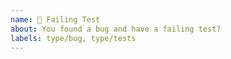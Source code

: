 ```yaml
---
name: 🐞 Failing Test
about: You found a bug and have a failing test?
labels: type/bug, type/tests
---
```


<!--
- Please do not send a pull request for an issue in a version of PHPUnit that is no longer supported. A list of currently supported versions of PHPUnit is available at https://phpunit.de/supported-versions.html.
- Please target the oldest branch of PHPUnit that is still supported and affected by this bug. A list of currently supported versions of PHPUnit is available at https://phpunit.de/supported-versions.html.
-->
